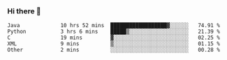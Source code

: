 ### Hi there 👋

<!--START_SECTION:waka-->

```text
Java             10 hrs 52 mins  ██████████████████▓░░░░░░   74.91 %
Python           3 hrs 6 mins    █████▒░░░░░░░░░░░░░░░░░░░   21.39 %
C                19 mins         ▓░░░░░░░░░░░░░░░░░░░░░░░░   02.25 %
XML              9 mins          ▒░░░░░░░░░░░░░░░░░░░░░░░░   01.15 %
Other            2 mins          ░░░░░░░░░░░░░░░░░░░░░░░░░   00.28 %
```

<!--END_SECTION:waka-->


<!--
**AnkelMauCastillo/AnkelMauCastillo** is a ✨ _special_ ✨ repository because its `README.md` (this file) appears on your GitHub profile.

Here are some ideas to get you started:

- 🔭 I’m currently working on ...
- 🌱 I’m currently learning ...
- 👯 I’m looking to collaborate on ...
- 🤔 I’m looking for help with ...
- 💬 Ask me about ...
- 📫 How to reach me: ...
- 😄 Pronouns: ...
- ⚡ Fun fact: ...
-->
